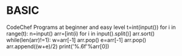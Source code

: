 # BASIC
CodeChef Programs at beginner and easy level
t=int(input())
for i in range(t):
    n=input()
    arr=[int(i) for i in input().split()]
    arr.sort()
    while(len(arr)!=1):
        w=arr[-1]
        arr.pop() 
        e=arr[-1]
        arr.pop()
        arr.append((w+e)/2) 
    print('%.6f'%arr[0])
